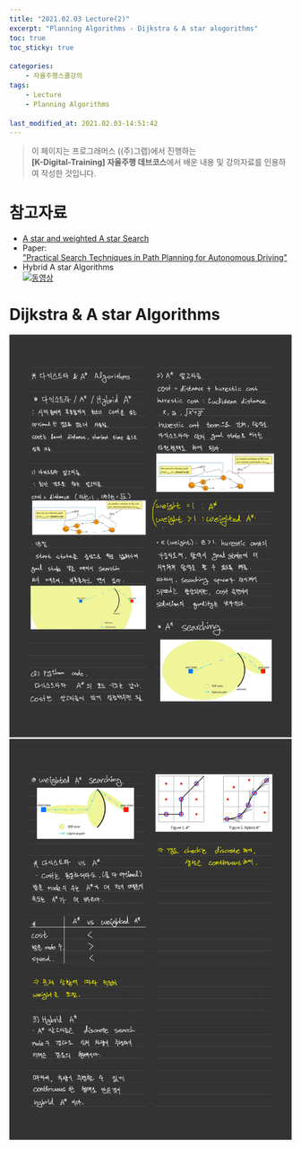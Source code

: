 ```yaml
---
title: "2021.02.03 Lecture(2)"
excerpt: "Planning Algorithms - Dijkstra & A star alogorithms"
toc: true
toc_sticky: true

categories:
    - 자율주행스쿨강의
tags:
    - Lecture
    - Planning Algorithms

last_modified_at: 2021.02.03-14:51:42 
---
```


>이 페이지는 프로그래머스 ((주)그렙)에서 진행하는\
**[K-Digital-Training] 자율주행 데브코스**에서 배운 내용 및 강의자료를 인용하여 작성한 것입니다.

# 참고자료
- [A star and weighted A star Search](https://www.cs.cmu.edu/~motionplanning/lecture/Asearch_v8.pdf)
- Paper:\
["Practical Search Techniques in Path Planning for Autonomous Driving"](https://ai.stanford.edu/~ddolgov/papers/dolgov_gpp_stair08.pdf)
- Hybrid A star Algorithms\
[![동영상](https://img.youtube.com/vi/qXZt-B7iUyw/0.jpg)](https://youtu.be/qXZt-B7iUyw)

# Dijkstra & A star Algorithms
![Dijstra&A_star](/assets/images/lecture/week10_imgs/Dijkstra_A_star_01.jpeg)
![Dijstra&A_star](/assets/images/lecture/week10_imgs/Dijkstra_A_star_02.jpeg)
